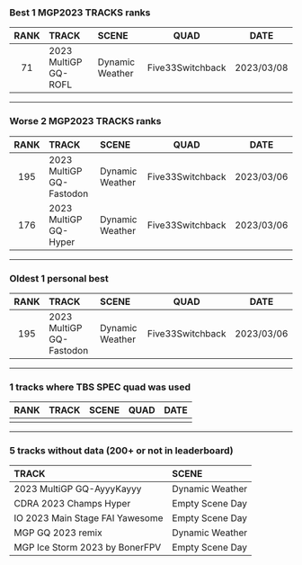 ### Best 1 MGP2023 TRACKS ranks
|RANK|TRACK|SCENE|QUAD|DATE|
|:---:|:---|:---|:---:|:---:|
|71|2023 MultiGP GQ-ROFL|Dynamic Weather|Five33Switchback|2023/03/08|
---
### Worse 2 MGP2023 TRACKS ranks
|RANK|TRACK|SCENE|QUAD|DATE|
|:---:|:---|:---|:---:|:---:|
|195|2023 MultiGP GQ-Fastodon|Dynamic Weather|Five33Switchback|2023/03/06|
|176|2023 MultiGP GQ-Hyper|Dynamic Weather|Five33Switchback|2023/03/06|
---
### Oldest 1 personal best
|RANK|TRACK|SCENE|QUAD|DATE|
|:---:|:---|:---|:---:|:---:|
|195|2023 MultiGP GQ-Fastodon|Dynamic Weather|Five33Switchback|2023/03/06|
---
### 1 tracks where TBS SPEC quad was used
|RANK|TRACK|SCENE|QUAD|DATE|
|:---:|:---|:---|:---:|:---:|
||||||
---
### 5 tracks without data (200+ or not in leaderboard)
|TRACK|SCENE|
|:---|:---|
|2023 MultiGP GQ-AyyyKayyy|Dynamic Weather|
|CDRA 2023  Champs Hyper|Empty Scene Day|
|IO 2023 Main Stage FAI Yawesome|Empty Scene Day|
|MGP GQ 2023 remix|Dynamic Weather|
|MGP Ice Storm 2023 by BonerFPV|Empty Scene Day|
